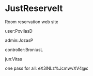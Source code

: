 # JustReserveIt
Room reservation web site

user:PovilasD

admin:JozasP 

controller:BroniusL

jun:Vitas


one pass for all: eX3lNLz%JcmwvXV4@c
